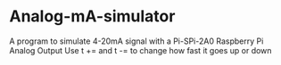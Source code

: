 # Analog-mA-simulator

A program to simulate 4-20mA signal with a Pi-SPi-2A0 Raspberry Pi Analog Output
Use t += and t -= to change how fast it goes up or down